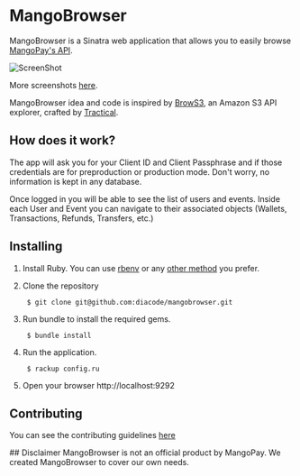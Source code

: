 # MangoBrowser
MangoBrowser is a Sinatra web application that allows you to
easily browse [MangoPay's API](http://docs.mangopay.com/).

![ScreenShot](https://raw.githubusercontent.com/diacode/mangobrowser/master/screenshots/login.jpg)

More screenshots [here](https://github.com/diacode/mangobrowser/tree/master/screenshots).

MangoBrowser idea and code is inspired by [BrowS3](https://github.com/tractical/brows3), an Amazon S3 API explorer, crafted by [Tractical](http://tractical.com).

## How does it work?
The app will ask you for your Client ID and Client Passphrase and if those credentials are for preproduction or production mode. Don't worry, no information is kept in any
database.

Once logged in you will be able to see the list of users and events. Inside each User and Event you can navigate to their associated objects (Wallets, Transactions, Refunds, Transfers, etc.)

## Installing
1. Install Ruby. You can use [rbenv](https://github.com/sstephenson/rbenv) or
any [other method](http://www.ruby-lang.org/en/downloads/) you prefer.

2. Clone the repository

        $ git clone git@github.com:diacode/mangobrowser.git

3. Run bundle to install the required gems.

        $ bundle install

4. Run the application.

        $ rackup config.ru

5. Open your browser http://localhost:9292


## Contributing
You can see the contributing guidelines
[here](https://github.com/diacode/mangobrowser/blob/master/CONTRIBUTING.md)

## Disclaimer
MangoBrowser is not an official product by MangoPay. We created MangoBrowser to cover our own needs.
